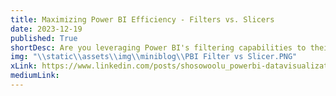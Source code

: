 ```yaml
---
title: Maximizing Power BI Efficiency - Filters vs. Slicers 
date: 2023-12-19
published: True
shortDesc: Are you leveraging Power BI's filtering capabilities to their fullest potential? Filters and slicers are two powerhouse tools in a report designer's arsenal, each offering distinct advantages and considerations. Let's delve into their nuances to optimize your reporting experience.
img: "\\static\\assets\\img\\miniblog\\PBI Filter vs Slicer.PNG"
xLink: https://www.linkedin.com/posts/shosowoolu_powerbi-datavisualization-reportdesign-activity-7165808475690766336-dU3t?utm_source=share&utm_medium=member_desktop
mediumLink: 
---
```

